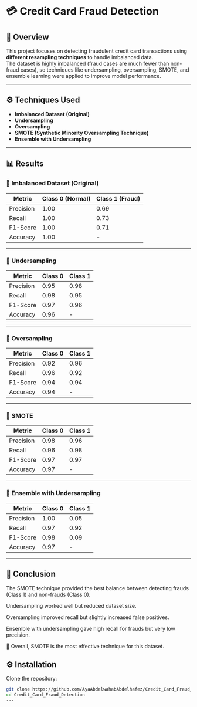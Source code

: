# 💳 Credit Card Fraud Detection

## 📌 Overview
This project focuses on detecting fraudulent credit card transactions using **different resampling techniques** to handle imbalanced data.  
The dataset is highly imbalanced (fraud cases are much fewer than non-fraud cases), so techniques like undersampling, oversampling, SMOTE, and ensemble learning were applied to improve model performance.  

---

## ⚙️ Techniques Used
- **Imbalanced Dataset (Original)**  
- **Undersampling**  
- **Oversampling**  
- **SMOTE (Synthetic Minority Oversampling Technique)**  
- **Ensemble with Undersampling**  

---

## 📊 Results

### 🔹 Imbalanced Dataset (Original)
| Metric      | Class 0 (Normal) | Class 1 (Fraud) |
|-------------|------------------|-----------------|
| Precision   | 1.00             | 0.69            |
| Recall      | 1.00             | 0.73            |
| F1-Score    | 1.00             | 0.71            |
| Accuracy    | 1.00             | -               |

---

### 🔹 Undersampling
| Metric      | Class 0 | Class 1 |
|-------------|---------|---------|
| Precision   | 0.95    | 0.98    |
| Recall      | 0.98    | 0.95    |
| F1-Score    | 0.97    | 0.96    |
| Accuracy    | 0.96    | -       |

---

### 🔹 Oversampling
| Metric      | Class 0 | Class 1 |
|-------------|---------|---------|
| Precision   | 0.92    | 0.96    |
| Recall      | 0.96    | 0.92    |
| F1-Score    | 0.94    | 0.94    |
| Accuracy    | 0.94    | -       |

---

### 🔹 SMOTE
| Metric      | Class 0 | Class 1 |
|-------------|---------|---------|
| Precision   | 0.98    | 0.96    |
| Recall      | 0.96    | 0.98    |
| F1-Score    | 0.97    | 0.97    |
| Accuracy    | 0.97    | -       |

---

### 🔹 Ensemble with Undersampling
| Metric      | Class 0 | Class 1 |
|-------------|---------|---------|
| Precision   | 1.00    | 0.05    |
| Recall      | 0.97    | 0.92    |
| F1-Score    | 0.98    | 0.09    |
| Accuracy    | 0.97    | -       |

---
## 📝 Conclusion

The SMOTE technique provided the best balance between detecting frauds (Class 1) and non-frauds (Class 0).

Undersampling worked well but reduced dataset size.

Oversampling improved recall but slightly increased false positives.

Ensemble with undersampling gave high recall for frauds but very low precision.

📌 Overall, SMOTE is the most effective technique for this dataset.

 
## ⚙️ Installation

Clone the repository:
```bash
git clone https://github.com/AyaAbdelwahabAbdelhafez/Credit_Card_Fraud_Detection.git
cd Credit_Card_Fraud_Detection
---

 
